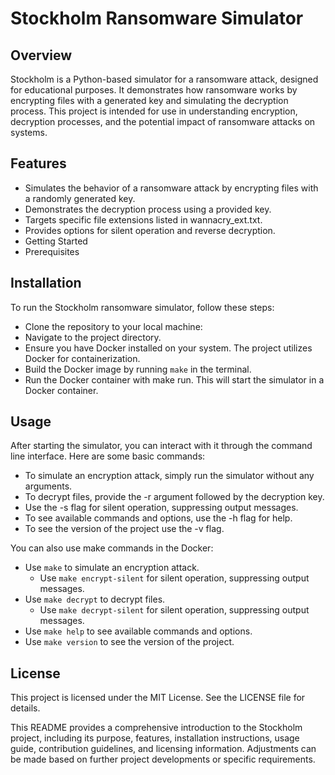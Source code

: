 # Stockholm Ransomware Simulator

## Overview

Stockholm is a Python-based simulator for a ransomware attack, designed for educational purposes. It demonstrates how ransomware works by encrypting files with a generated key and simulating the decryption process. This project is intended for use in understanding encryption, decryption processes, and the potential impact of ransomware attacks on systems.

## Features

- Simulates the behavior of a ransomware attack by encrypting files with a randomly generated key.
- Demonstrates the decryption process using a provided key.
- Targets specific file extensions listed in wannacry_ext.txt.
- Provides options for silent operation and reverse decryption.
- Getting Started
- Prerequisites

## Installation

To run the Stockholm ransomware simulator, follow these steps:

- Clone the repository to your local machine:
- Navigate to the project directory.
- Ensure you have Docker installed on your system. The project utilizes Docker for containerization.
- Build the Docker image by running `make` in the terminal.
- Run the Docker container with make run. This will start the simulator in a Docker container.

## Usage

After starting the simulator, you can interact with it through the command line interface. Here are some basic commands:

- To simulate an encryption attack, simply run the simulator without any arguments.
- To decrypt files, provide the -r argument followed by the decryption key.
- Use the -s flag for silent operation, suppressing output messages.
- To see available commands and options, use the -h flag for help.
- To see the version of the project use the -v flag.

You can also use make commands in the Docker:

- Use `make` to simulate an encryption attack.
    - Use `make encrypt-silent` for silent operation, suppressing output messages.
- Use `make decrypt` to decrypt files.
    - Use `make decrypt-silent` for silent operation, suppressing output messages.
- Use `make help` to see available commands and options.
- Use `make version` to see the version of the project.

## License

This project is licensed under the MIT License. See the LICENSE file for details.

This README provides a comprehensive introduction to the Stockholm project, including its purpose, features, installation instructions, usage guide, contribution guidelines, and licensing information. Adjustments can be made based on further project developments or specific requirements.